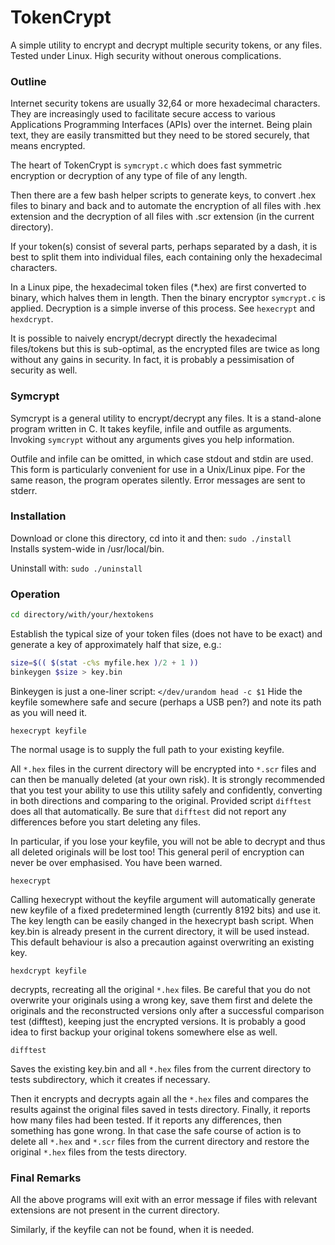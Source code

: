 # TokenCrypt

A simple utility to encrypt and decrypt multiple security tokens, or any files.
Tested under Linux. High security without onerous complications.

### Outline

Internet security tokens are usually 32,64 or more hexadecimal characters. 
They are increasingly used to facilitate secure access to various 
Applications Programming Interfaces (APIs) over the internet. Being plain text,
they are easily transmitted but they need to be stored securely, that means encrypted.

The heart of TokenCrypt is `symcrypt.c` which does fast symmetric 
encryption or decryption of any type of file of any length. 

Then there are a few 
bash helper scripts to generate keys, to convert .hex files to binary and back and
to automate the encryption of all files with .hex extension and the decryption of
all files with .scr extension (in the current directory).

If your token(s) consist of several parts, perhaps separated by a dash, 
it is best to split them into individual files, each containing only the hexadecimal characters.

In a Linux pipe, the hexadecimal token files (*.hex) are first converted to binary, 
which halves them in length. Then the binary encryptor `symcrypt.c` is applied.
Decryption is a simple inverse of this process. See `hexecrypt` and `hexdcrypt`.

It is possible to naively encrypt/decrypt directly the hexadecimal files/tokens
but this is sub-optimal, as the encrypted files are twice as long without any gains
in security. In fact, it is probably a pessimisation of security as well.

### Symcrypt

Symcrypt is a general utility to encrypt/decrypt any files.
It is a stand-alone program written in C. It takes keyfile, infile and outfile as arguments.
Invoking `symcrypt` without any arguments gives you help information.

Outfile and infile can be omitted, in which case stdout and stdin are used. 
This form is particularly convenient for use in a Unix/Linux pipe. 
For the same reason, the program operates silently. Error messages are sent to stderr.

### Installation

Download or clone this directory, cd into it and then: `sudo ./install`  
Installs system-wide in /usr/local/bin. 

Uninstall with: `sudo ./uninstall`

### Operation

```bash
cd directory/with/your/hextokens
```

Establish the typical size of your token files (does not have to be exact) and generate a key of approximately half that size, e.g.: 
```bash 
size=$(( $(stat -c%s myfile.hex )/2 + 1 ))
binkeygen $size > key.bin
```
Binkeygen is just a one-liner script:  `</dev/urandom head -c $1` 
Hide the keyfile somewhere safe and secure (perhaps a USB pen?) and note its path as you will need it.
  
`hexecrypt keyfile`
  
The normal usage is to supply the full path to your existing keyfile.
 
All `*.hex` files in the current directory will be encrypted into `*.scr` files and
can then be manually deleted (at your own risk). It is strongly recommended 
that you test your ability to use this utility safely and confidently, 
converting in both directions and comparing to the original. 
Provided script `difftest` does all that automatically.
Be sure that `difftest` did not report any differences before you start deleting any files. 

In particular, if you lose your keyfile, you will not be able to decrypt and thus all
deleted originals will be lost too! This general peril of encryption can never 
be over emphasised. You have been warned.

`hexecrypt`

Calling hexecrypt without the keyfile argument will automatically generate 
new keyfile of a fixed predetermined length (currently 8192 bits) and use it.
The key length can be easily changed in the hexecrypt bash script.
When key.bin is already present in the current directory, it will be used instead.
This default behaviour is also a precaution against overwriting an existing key.

`hexdcrypt keyfile`

decrypts, recreating all the original `*.hex` files. 
Be careful that you do not overwrite your originals using a wrong key, 
save them first and delete the originals and the reconstructed versions 
only after a successful comparison test (difftest),
keeping just the encrypted versions.
It is probably a good idea to first backup your original tokens somewhere else as well.

`difftest`

Saves the existing key.bin and all `*.hex` files from the current directory to 
tests subdirectory, which it creates if necessary.

Then it encrypts and decrypts again all the `*.hex` files and compares the results
against the original files saved in tests directory. Finally, it reports how many files
had been tested. If it reports any differences, then something has gone wrong. 
In that case the safe course of action is to delete all `*.hex` and `*.scr` files from
the current directory and restore the original `*.hex` files from the tests directory.

### Final Remarks

All the above programs will exit with an error message if files with 
relevant extensions are not present in the current directory. 

Similarly, if the keyfile can not be found, when it is needed.
